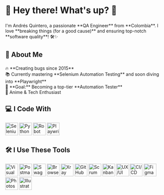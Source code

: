 <h1 align="left">🚀 Hey there! What's up? 👋</h1>

###

<p align="left">I'm Andrés Quintero, a passionate **QA Engineer** from **Colombia**. I love **breaking things (for a good cause)** and ensuring top-notch **software quality**! 🛠️✨</p>

###

<h2 align="left">🌟 About Me</h2>

###

<p align="left">🔥 **Creating bugs since 2015**<br>📚 Currently mastering **Selenium Automation Testing** and soon diving into **Playwright**<br>🎯 **Goal:** Becoming a top-tier **Automation Tester**<br>🎲 Anime & Tech Enthusiast</p>

###

<h2 align="left">💻 I Code With</h2>

###

<div align="left">
<p>
<!-- Selenium -->
<img src="https://cdn.jsdelivr.net/gh/devicons/devicon/icons/selenium/selenium-original.svg" height="40" alt="Selenium logo"/>
<!-- Python -->
<img src="https://cdn.jsdelivr.net/gh/devicons/devicon/icons/python/python-original.svg" height="40" alt="Python logo"/>
<!-- Robot Framework -->
<img src="https://upload.wikimedia.org/wikipedia/commons/e/e4/Robot-framework-logo.png" height="40" alt="Robot Framework logo"/>
<!-- Playwright -->
<img src="https://playwright.dev/img/playwright-logo.svg" height="40" alt="Playwright logo"/>
</p>
</div>

###

<h2 align="left">🛠️ I Use These Tools</h2>

###

<div align="left">
<p>
<!-- Visual Studio 2022 -->
<img src="https://cdn.jsdelivr.net/gh/devicons/devicon/icons/visualstudio/visualstudio-plain.svg" height="40" alt="Visual Studio logo"/>
<!-- Postman -->
<img src="https://www.vectorlogo.zone/logos/getpostman/getpostman-icon.svg" height="40" alt="Postman logo"/>
<!-- Swagger -->
<img src="https://upload.wikimedia.org/wikipedia/commons/a/ab/Swagger-logo.png?20170812110931" height="40" alt="Swagger logo"/>
<!-- BrowserStack -->
<img src="https://www.vectorlogo.zone/logos/browserstack/browserstack-icon.svg" height="40" alt="BrowserStack logo"/>
<!-- Xray -->
<img src="https://avatars.githubusercontent.com/u/62218481?s=200&v=4" height="40" alt="Xray logo"/>
<!-- Copilot -->
<img src="https://upload.wikimedia.org/wikipedia/commons/thumb/9/91/Octicons-mark-github.svg/640px-Octicons-mark-github.svg.png" height="40" alt="GitHub Copilot logo"/>
<!-- Scrum -->
<img src="https://upload.wikimedia.org/wikipedia/commons/5/58/Scrum_Framework.png" height="40" alt="Scrum logo"/>
<!-- Kanban -->
<img src="https://upload.wikimedia.org/wikipedia/commons/6/60/Kanban_board_explained.png" height="40" alt="Kanban logo"/>
<!-- UX/UI -->
<img src="https://upload.wikimedia.org/wikipedia/commons/9/96/UX_Design_Icon.svg" height="40" alt="UX/UI logo"/>
<!-- CI/CD -->
<img src="https://cdn-icons-png.flaticon.com/512/919/919247.png" height="40" alt="CI/CD logo"/>
<!-- Figma -->
<img src="https://upload.wikimedia.org/wikipedia/commons/3/33/Figma-logo.svg" height="40" alt="Figma logo"/>
<!-- Photoshop -->
<img src="https://upload.wikimedia.org/wikipedia/commons/a/af/Adobe_Photoshop_CC_icon.svg" height="40" alt="Photoshop logo"/>
<!-- Illustrator -->
<img src="https://upload.wikimedia.org/wikipedia/commons/f/fb/Adobe_Illustrator_CC_icon.svg" height="40" alt="Illustrator logo"/>
</p>
</div>
